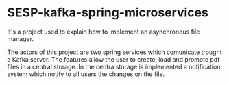 # SESP-kafka-spring-microservices

It's a project used to explain how to implement an asynchronous file manager.

The actors of this project are two spring services which comunicate trought a Kafka server.
The features allow the user to create, load and promote pdf files in a central storage.
In the centra storage is implemented a notification system which notify to all users the changes on the file.
